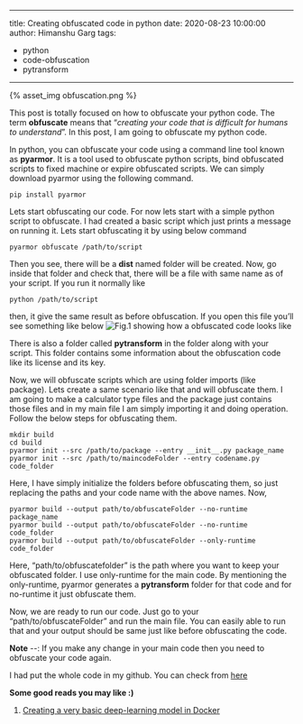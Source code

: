 
---
title: Creating obfuscated code in python 
date: 2020-08-23 10:00:00
author: Himanshu Garg
tags:
  - python
  - code-obfuscation
  - pytransform
---

{% asset_img obfuscation.png %}


This post is totally focused on how to obfuscate your python code. The term **obfuscate** means that “*creating your code that is difficult for humans to understand*”. In this post, I am going to obfuscate my python code.

In python, you can obfuscate your code using a command line tool known as **pyarmor**. It is a tool used to obfuscate python scripts, bind obfuscated scripts to fixed machine or expire obfuscated scripts. We can simply download pyarmor using the following command.

    pip install pyarmor

Lets start obfuscating our code. For now lets start with a simple python script to obfuscate. I had created a basic script which just prints a message on running it. Lets start obfuscating it by using below command

    pyarmor obfuscate /path/to/script

Then you see, there will be a **dist** named folder will be created. Now, go inside that folder and check that, there will be a file with same name as of your script. If you run it normally like

    python /path/to/script

then, it give the same result as before obfuscation. If you open this file you’ll see something like below
![Fig.1 showing how a obfuscated code looks like](https://cdn-images-1.medium.com/max/2000/1*EhTDQqh7kEpoukY_zPr7Iw.png)

There is also a folder called **pytransform** in the folder along with your script. This folder contains some information about the obfuscation code like its license and its key.

Now, we will obfuscate scripts which are using folder imports (like package). Lets create a same scenario like that and will obfuscate them.
I am going to make a calculator type files and the package just contains those files and in my main file I am simply importing it and doing operation. Follow the below steps for obfuscating them.

    mkdir build 
    cd build
    pyarmor init --src /path/to/package --entry __init__.py package_name
    pyarmor init --src /path/to/maincodeFolder --entry codename.py code_folder

Here, I have simply initialize the folders before obfuscating them, so just replacing the paths and your code name with the above names. Now,

    pyarmor build --output path/to/obfuscateFolder --no-runtime package_name
    pyarmor build --output path/to/obfuscateFolder --no-runtime code_folder
    pyarmor build --output path/to/obfuscateFolder --only-runtime code_folder

Here, “path/to/obfuscatefolder” is the path where you want to keep your obfuscated folder. I use only-runtime for the main code. By mentioning the only-runtime, pyarmor generates a **pytransform** folder for that code and for no-runtime it just obfuscate them.

Now, we are ready to run our code. Just go to your “path/to/obfuscateFolder” and run the main file. You can easily able to run that and your output should be same just like before obfuscating the code.

**Note** --: If you make any change in your main code then you need to obfuscate your code again.

I had put the whole code in my github. You can check from [here](https://github.com/hghimanshu/Blog/tree/master/obfuscation)

**Some good reads you may like :)**

1. [Creating a very basic deep-learning model in Docker](https://nayan.co/blog//AI/Creating-deep-learning-models-in-Docker/)